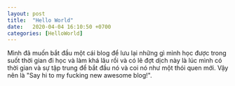 ```yaml
---
layout: post
title:  "Hello World"
date:   2020-04-04 16:10:50 +0700
categories: [HelloWorld]
---
```

Mình đã muốn bắt đầu một cái blog để lưu lại những gì mình học được trong suốt thời gian 
đi học và làm khá lâu rồi và có lẽ đợt dịch này là lúc mình có thời gian và sự tập trung 
để bắt đầu nó và coi nó như một thói quen mới.
Vậy nên là "Say hi to my fucking new awesome blog!".
